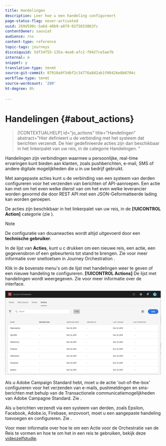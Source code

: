 ```yaml
---
title: Handelingen
description: Leer hoe u een handeling configureert
page-status-flag: never-activated
uuid: 269d590c-5a6d-40b9-a879-02f5033863fc
contentOwner: sauviat
audience: rns
content-type: reference
topic-tags: journeys
discoiquuid: 5df34f55-135a-4ea8-afc2-f9427ce5ae7b
internal: n
snippet: y
translation-type: tm+mt
source-git-commit: 87910a9f3dbf2c34776a8d2ab1f00426e8b0704c
workflow-type: tm+mt
source-wordcount: '289'
ht-degree: 0%

---
```



# Handelingen {#about_actions}

>[!CONTEXTUALHELP]
>id="jo_actions"
>title="Handelingen"
>abstract="Hier definieert u de verbinding met het systeem dat berichten verzendt. De hier gedefinieerde acties zijn dan beschikbaar in het linkerpalet van uw reis, in de categorie Handelingen. "

Handelingen zijn verbindingen waarmee u persoonlijke, real-time ervaringen kunt bieden aan klanten, zoals pushberichten, e-mail, SMS of andere digitale mogelijkheden die u in uw bedrijf gebruikt.

Met aangepaste acties kunt u de verbinding van een systeem van derden configureren voor het verzenden van berichten of API-aanroepen. Een actie kan met om het even welke dienst van om het even welke leverancier worden gevormd die door REST API met een JSON-Geformatteerde lading kan worden geroepen.

De acties zijn beschikbaar in het linkerpalet van uw reis, in de **[!UICONTROL Action]** categorie (zie [](../building-journeys/about-action-activities.md) ).

>[!NOTE]
>
>De configuratie van douaneacties wordt altijd uitgevoerd door een **technische gebruiker**.

In de lijst van **Acties**, kunt u c drukken om een nieuwe reis, een actie, een gegevensbron of een gebeurtenis tot stand te brengen. Zie voor meer informatie over sneltoetsen in Journey Orchestration [](../about/user-interface.md#section_ksq_zr1_ffb).

Klik in de bovenste menu&#39;s om de lijst met handelingen weer te geven of een nieuwe handeling te configureren. **[!UICONTROL Actions]** De lijst met handelingen wordt weergegeven. Zie [](../about/user-interface.md) voor meer informatie over de interface.

![](../assets/custom1.png)

Als u Adobe Campaign Standard hebt, moet u de actie &#39;out-of-the-box&#39; configureren voor het verzenden van e-mails, pushmeldingen en sms-berichten met behulp van de Transactionele communicatiemogelijkheden van Adobe Campagne Standard. Zie [](../action/working-with-adobe-campaign.md).

Als u berichten verzendt via een systeem van derden, zoals Epsilon, Facebook, Adobe.io, Firebase, enzovoort, moet u een aangepaste handeling toevoegen en configureren. Zie [](../action/about-custom-action-configuration.md).

Voor meer informatie over hoe te om een Actie voor de Orchestratie van de Reis te vormen en hoe te om het in een reis te gebruiken, bekijk deze [videozelfstudie](https://docs.adobe.com/content/help/en/platform-learn/tutorials/journey-orchestration/configure-actions.html).
